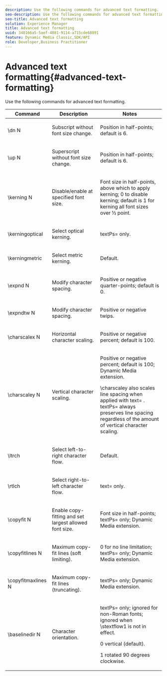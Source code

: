```yaml
---
description: Use the following commands for advanced text formatting.
seo-description: Use the following commands for advanced text formatting.
seo-title: Advanced text formatting
solution: Experience Manager
title: Advanced text formatting
uuid: 340166a5-5aef-4081-9114-a715cde68891
feature: Dynamic Media Classic,SDK/API
role: Developer,Business Practitioner
---
```


# Advanced text formatting{#advanced-text-formatting}

Use the following commands for advanced text formatting.

<table id="table_43B2EB887C0F471BB60C23B570E7D3D2"> 
 <thead> 
  <tr> 
   <th class="entry"> Command </th> 
   <th class="entry"> Description </th> 
   <th class="entry"> Notes </th> 
  </tr> 
 </thead>
 <tbody> 
  <tr> 
   <td> <span class="codeph"> \dn <span class="varname"> N </span> </span> </td> 
   <td> <p>Subscript without font size change. </p> </td> 
   <td> <p>Position in half-points; default is 6. </p> </td> 
  </tr> 
  <tr> 
   <td> <span class="codeph"> \up <span class="varname"> N </span> </span> </td> 
   <td> <p>Superscript without font size change. </p> </td> 
   <td> <p>Position in half-points; default is 6. </p> </td> 
  </tr> 
  <tr> 
   <td> <span class="codeph"> \kerning <span class="varname"> N </span> </span> </td> 
   <td> <p>Disable/enable at specified font size. </p> </td> 
   <td> <p>Font size in half-points, above which to apply kerning; 0 to disable kerning; default is 1 for kerning all font sizes over ½ point. </p> </td> 
  </tr> 
  <tr> 
   <td> <span class="codeph"> \kerningoptical </span> </td> 
   <td> <p>Select optical kerning. </p> </td> 
   <td> <p> <span class="codeph"> textPs= </span> only. </p> </td> 
  </tr> 
  <tr> 
   <td> <span class="codeph"> \kerningmetric </span> </td> 
   <td> <p>Select metric kerning. </p> </td> 
   <td> <p>Default. </p> </td> 
  </tr> 
  <tr> 
   <td> <span class="codeph"> \expnd <span class="varname"> N </span> </span> </td> 
   <td> <p>Modify character spacing. </p> </td> 
   <td> <p>Positive or negative quarter-points; default is 0. </p> </td> 
  </tr> 
  <tr> 
   <td> <span class="codeph"> \expndtw <span class="varname"> N </span> </span> </td> 
   <td> <p>Modify character spacing. </p> </td> 
   <td> <p>Positive or negative twips. </p> </td> 
  </tr> 
  <tr> 
   <td> <span class="codeph"> \charscalex <span class="varname"> N </span> </span> </td> 
   <td> <p>Horizontal character scaling. </p> </td> 
   <td> <p>Positive or negative percent; default is 100. </p> </td> 
  </tr> 
  <tr> 
   <td> <span class="codeph"> \charscaley <span class="varname"> N </span> </span> </td> 
   <td> <p>Vertical character scaling. </p> </td> 
   <td> <p>Positive or negative percent; default is 100; Dynamic Media extension. </p> <p> <span class="codeph"> \charscaley </span> also scales line spacing when applied with <span class="codeph"> text= </span>. <span class="codeph"> textPs= </span> always preserves line spacing regardless of the amount of vertical character scaling. </p> </td> 
  </tr> 
  <tr> 
   <td> <span class="codeph"> \ltrch </span> </td> 
   <td> <p>Select left-to-right character flow. </p> </td> 
   <td> <p>Default. </p> </td> 
  </tr> 
  <tr> 
   <td> <span class="codeph"> \rtlch </span> </td> 
   <td> <p>Select right-to-left character flow. </p> </td> 
   <td> <p> <span class="codeph"> text= </span> only. </p> </td> 
  </tr> 
  <tr> 
   <td> <span class="codeph"> \copyfit <span class="varname"> N </span> </span> </td> 
   <td> <p>Enable copy-fitting and set largest allowed font size. </p> </td> 
   <td> <p>Font size in half-points; <span class="codeph"> textPs= </span> only; Dynamic Media extension. </p> </td> 
  </tr> 
  <tr> 
   <td> <span class="codeph"> \copyfitlines <span class="varname"> N </span> </span> </td> 
   <td> <p>Maximum copy-fit lines (soft limiting). </p> </td> 
   <td> <p>0 for no line limitation; <span class="codeph"> textPs= </span> only; Dynamic Media extension. </p> </td> 
  </tr> 
  <tr> 
   <td> <span class="codeph"> \copyfitmaxlines <span class="varname"> N </span> </span> </td> 
   <td> <p>Maximum copy-fit lines (truncating). </p> </td> 
   <td> <p> <span class="codeph"> textPs= </span> only; Dynamic Media extension. </p> </td> 
  </tr> 
  <tr> 
   <td> <span class="codeph"> \baselinedir <span class="varname"> N </span> </span> </td> 
   <td> <p>Character orientation. </p> </td> 
   <td> <p> <span class="codeph"> textPs= </span> only; ignored for non-Roman fonts; ignored when <span class="codeph"> \stextflow1 </span> is not in effect. </p> <p>0 vertical (default). </p> <p>1 rotated 90 degrees clockwise. </p> </td> 
  </tr> 
 </tbody> 
</table>

